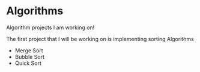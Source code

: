 # Algorithms
Algorithm projects I am working on!

The first project that I will be working on is implementing sorting Algorithms
  - Merge Sort
  - Bubble Sort
  - Quick Sort
